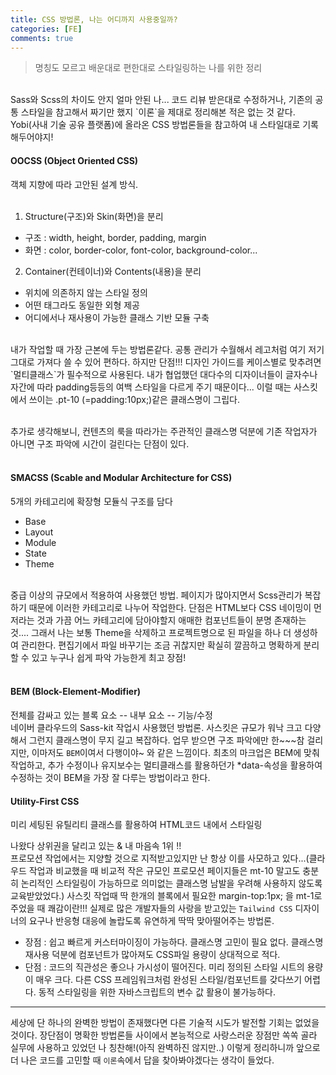 ```yaml
---
title: CSS 방법론, 나는 어디까지 사용중일까?
categories: [FE]
comments: true
---
```


> 명칭도 모르고 배운대로 편한대로 스타일링하는 나를 위한 정리

<br>
Sass와 Scss의 차이도 안지 얼마 안된 나... 코드 리뷰 받은대로 수정하거나, 기존의 공통 스타일을 참고해서 짜기만 했지 `이론`을 제대로 정리해본 적은 없는 것 같다. Yobi(사내 기술 공유 플랫폼)에 올라온 CSS 방법론들을 참고하여 내 스타일대로 기록해두어야지!


#### OOCSS (Object Oriented CSS)
객체 지향에 따라 고안된 설계 방식. <br><br>

1. Structure(구조)와 Skin(화면)을 분리
- 구조 : width, height, border, padding, margin
- 화면 : color, border-color, font-color, background-color...

2. Container(컨테이너)와 Contents(내용)을 분리
- 위치에 의존하지 않는 스타일 정의
- 어떤 태그라도 동일한 외형 제공
- 어디에서나 재사용이 가능한 클래스 기반 모듈 구축

<br>
내가 작업할 때 가장 근본에 두는 방법론같다. 공통 관리가 수월해서 레고처럼 여기 저기 그대로 가져다 쓸 수 있어 편하다. 하지만 단점!!! 디자인 가이드를 케이스별로 맞추려면 `멀티클래스`가 필수적으로 사용된다. 내가 협업했던 대다수의 디자이너들이 글자수나 자간에 따라 padding등등의 여백 스타일을 다르게 주기 때문이다... 이럴 때는 사스킷에서 쓰이는 .pt-10 (=padding:10px;)같은 클래스명이 그립다. <br><br>

추가로 생각해보니, 컨텐츠의 룩을 따라가는 주관적인 클래스명 덕분에 기존 작업자가 아니면 구조 파악에 시간이 걸린다는 단점이 있다. <br><br>


#### SMACSS (Scable and Modular Architecture for CSS)
5개의 카테고리에 확장형 모듈식 구조를 담다

- Base
- Layout
- Module
- State
- Theme
<br>
중급 이상의 규모에서 적용하여 사용했던 방법. 페이지가 많아지면서 Scss관리가 복잡하기 때문에 이러한 카테고리로 나누어 작업한다. 단점은 HTML보다 CSS 네이밍이 먼저라는 것과 가끔 어느 카테고리에 담아야할지 애매한 컴포넌트들이 분명 존재하는 것.... 그래서 나는 보통 Theme을 삭제하고 프로젝트명으로 된 파일을 하나 더 생성하여 관리한다. 편집기에서 파일 바꾸기는 조금 귀찮지만 확실히 깔끔하고 명확하게 분리할 수 있고 누구나 쉽게 파악 가능한게 최고 장점! <br><br>

#### BEM (Block-Element-Modifier) 
전체를 감싸고 있는 블록 요소 -- 내부 요소 -- 기능/수정 <br>
네이버 클라우드의 Sass-kit 작업시 사용했던 방법론. 사스킷은 규모가 워낙 크고 다양해서 그런지 클래스명이 무지 길고 복잡하다. 업무 받으면 구조 파악에만 한~~~참 걸리지만, 이마저도 `BEM`이여서 다행이야~ 와 같은 느낌이다. 최초의 마크업은 BEM에 맞춰 작업하고, 추가 수정이나 유지보수는 멀티클래스를 활용하던가 *data-속성을 활용하여 수정하는 것이 BEM을 가장 잘 다루는 방법이라고 한다.


#### Utility-First CSS
미리 세팅된 유틸리티 클래스를 활용하여 HTML코드 내에서 스타일링 <br>

나왔다 상위권을 달리고 있는 & 내 마음속 1위 !!<br>
프로모션 작업에서는 지양할 것으로 지적받고있지만 난 항상 이를 사모하고 있다...(클라우드 작업과 비교했을 때 비교적 작은 규모인 프로모션 페이지들은 mt-10 말고도 충분히 논리적인 스타일링이 가능하므로 의미없는 클래스명 남발을 우려해 사용하지 않도록 교육받았었다.) 사스킷 작업때 딱 한개의 블록에서 필요한 margin-top:1px; 을 mt-1로 주었을 때 쾌감이란!!! 실제로 많은 개발자들의 사랑을 받고있는  `Tailwind CSS` 디자이너의 요구나 반응형 대응에 놀랍도록 유연하게 딱딱 맞아떨어주는 방법론. 

- 장점 : 쉽고 빠르게 커스터마이징이 가능하다. 클래스명 고민이 필요 없다. 클래스명 재사용 덕분에 컴포넌트가 많아져도 CSS파일 용량이 상대적으로 적다.
- 단점 : 코드의 직관성은 좋으나 가시성이 떨어진다. 미리 정의된 스타일 시트의 용량이 매우 크다. 다른 CSS 프레임워크처럼 완성된 스타일/컴포넌트를 갖다쓰기 어렵다. 동적 스타일링을 위한 자바스크립트의 변수 값 활용이 불가능하다. 


----

세상에 단 하나의 완벽한 방법이 존재했다면 다른 기술적 시도가 발전할 기회는 없었을 것이다. 장단점이 명확한 방법론들 사이에서 본능적으로 사랑스러운 장점만 쏙쏙 골라 실무에 사용하고 있었던 나 칭찬해!(아직 완벽하진 않지만..) 이렇게 정리하니까 앞으로 더 나은 코드를 고민할 때 `이론`속에서 답을 찾아봐야겠다는 생각이 들었다.
 
